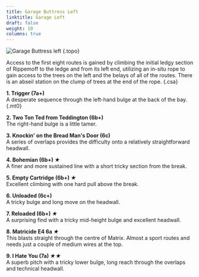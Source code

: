 ```yaml
---
title: Garage Buttress Left
linktitle: Garage Left
draft: false
weight: 10
columns: true
---
```



![Garage Buttress left](/img/peak/stoney/Garage-Buttress-Left.jpg)
{.topo}

Access to the first eight routes is gained by climbing the initial ledgy section of Rippemoff to the ledge and from its left end, utilizing an in-situ rope to gain access to the trees on the left and the belays of all of the routes. There is an abseil station on the clump of trees at the end of the rope.
{.csa}

**1. Trigger (7a+)**  
A desperate sequence through the left-hand bulge at the back of the bay.
{.mt0}

**2. Two Ton Ted from Teddington (6b+)**  
The right-hand bulge is a little tamer.

**3. Knockin' on the Bread Man's Door (6c)**  
A series of overlaps provides the difficulty onto a relatively straightforward headwall.

**4. Bohemian (6b+) *&starf;***  
A finer and more sustained line with a short tricky section from the break.

**5. Empty Cartridge (6b+) *&starf;***  
Excellent climbing with one hard pull above the break.

**6. Unloaded (6c+)**  
A tricky bulge and long move on the headwall.

**7. Reloaded (6b+) *&starf;***  
A surprising find with a tricky mid-height bulge and excellent headwall.

**8. Matricide E4 6a *&starf;***  
This blasts straight through the centre of Matrix. Almost a sport routes and needs just a couple of medium wires at the top.

**9. I Hate You (7a) *&starf;&starf;***  
A superb pitch with a tricky lower bulge, long reach through the overlaps and technical headwall.





